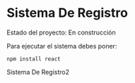 <h1>Sistema De Registro</h1>

Estado del proyecto: En construcción

Para ejecutar el sistema debes poner:

``` npm install react ```

Sistema De Registro2

